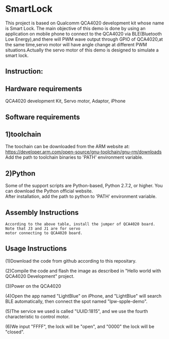 SmartLock
=====================================================================
  This project is based on Qualcomm QCA4020 development kit whose name is Smart Lock. The main objective of this demo is done
  by using an application on mobile phone to connect to the QCA4020 via BLE(Bluetooth Low Energy),and there will PWM wave output
  through GPIO of QCA4020,at the same time,servo motor will have angle change at different PWM situations.Actually the servo motor
  of this demo is designed to simulate a smart lock.  


Instruction:
----------------------

Hardware requirements
--------------
QCA4020 development Kit, Servo motor, Adaptor, iPhone

Software requirements
--------  
1)toolchain
--
The toochain can be downloaded from the ARM website at:  
https://developer.arm.com/open-source/gnu-toolchain/gnu-rm/downloads   
Add the path to toolchain binaries to 'PATH' environment variable.  
	  
2)Python
--
Some of the support scripts are Python-based, Python 2.7.2, or higher. You can download the Python official website.  
After installation, add the path to python to 'PATH' environment variable.  

Assembly Instructions
-----------------------------------------------------------------------------
    According to the above table, install the jumper of QCA4020 board. Note that J3 and J1 are for servo  
    motor connecting to QCA4020 board.  

Usage Instructions
--------------------------
(1)Download the code from github according to this repositary.  

(2)Compile the code and flash the image as described in "Hello world with QCA4020 Development" project. 

(3)Power on the QCA4020  

(4)Open the app named "LightBlue" on iPhone, and "LightBlue" will search BLE automatically, then connect the spot named "lpw-spple-demo".  

(5)The service we used is called "UUID:1815", and we use the fourth characteristic to control motor.  

(6)We input "FFFF", the lock will be "open", and "0000" the lock will be "closed".  

